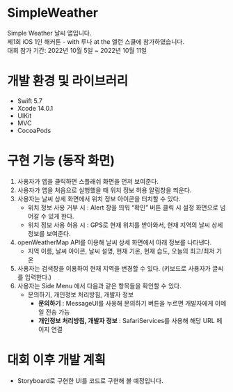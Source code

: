 # SimpleWeather

Simple Weather 날씨 앱입니다.  
제1회 iOS 1인 해커톤 - with 루나 at the 앨런 스쿨에 참가하였습니다.  
대회 참가 기간: 2022년 10월 5일 ~ 2022년 10월 11일  
  
    
    

개발 환경 및 라이브러리
=========
* Swift 5.7
* Xcode 14.0.1
* UIKit
* MVC 
* CocoaPods



구현 기능 (동작 화면)
=========
1. 사용자가 앱을 클릭하면 스플래쉬 화면을 먼저 보여준다.
2. 사용자가 앱을 처음으로 실행했을 때 위치 정보 허용 알림창을 띄운다.
3. 사용자는 날씨 상세 화면에서 위치 정보 아이콘을 터치할 수 있다.
	*   위치 정보 사용 거부 시 : Alert 창을 띄워 “확인” 버튼 클릭 시 설정 화면으로 넘어갈 수 있게 한다.
	*  위치 정보 사용 허용 시 : GPS로 현재 위치를 받아와서, 현재 지역의 날씨 상세 정보를 보여준다.
4. openWeatherMap API를 이용해 날씨 상세 화면에서 아래 정보를 나타낸다.
	*  지역 이름, 날씨 아이콘, 날씨 설명, 현재 기온, 현재 습도, 오늘의 최고/최저 기온
5. 사용자는 검색창을 이용하여 현재 지역을 변경할 수 있다. (키보드로 사용자가 글씨를 입력한다.)
6. 사용자는 Side Menu 에서 다음과 같은 항목들을 확인할 수 있다.
	* 문의하기, 개인정보 처리방침, 개발자 정보  
		* **문의하기** : MessageUI를 사용해 문의하기 버튼을 누르면 개발자에게 이메일 전송 가능  
		* **개인정보 처리방침, 개발자 정보** : SafariServices를 사용해 해당 URL 페이지 연결  



대회 이후 개발 계획
=========
- Storyboard로 구현한 UI를 코드로 구현해 볼 예정입니다. 


